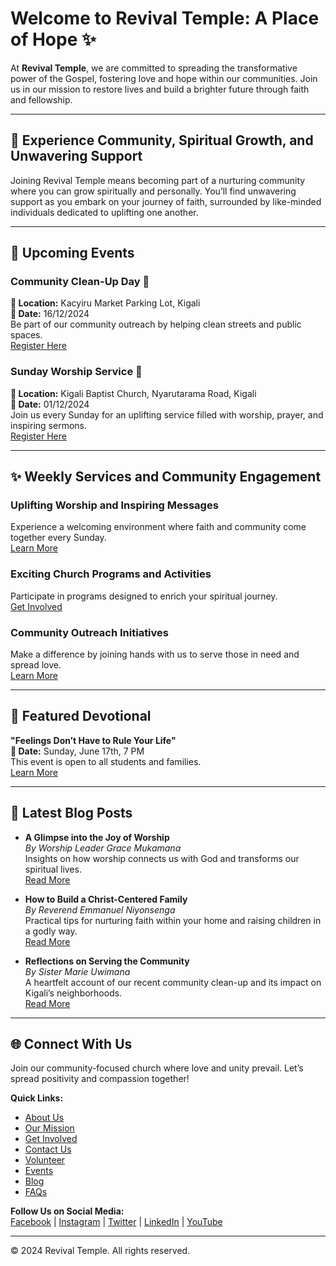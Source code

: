 # Welcome to Revival Temple: A Place of Hope ✨

At **Revival Temple**, we are committed to spreading the transformative power of the Gospel, fostering love and hope within our communities. Join us in our mission to restore lives and build a brighter future through faith and fellowship.

---

## 🌟 Experience Community, Spiritual Growth, and Unwavering Support  
Joining Revival Temple means becoming part of a nurturing community where you can grow spiritually and personally. You’ll find unwavering support as you embark on your journey of faith, surrounded by like-minded individuals dedicated to uplifting one another.

---

## 🎉 Upcoming Events  

### Community Clean-Up Day 🧹  
**📍 Location:** Kacyiru Market Parking Lot, Kigali  
**📅 Date:** 16/12/2024  
Be part of our community outreach by helping clean streets and public spaces.  
[Register Here](#)  

### Sunday Worship Service 🙏  
**📍 Location:** Kigali Baptist Church, Nyarutarama Road, Kigali  
**📅 Date:** 01/12/2024  
Join us every Sunday for an uplifting service filled with worship, prayer, and inspiring sermons.  
[Register Here](#)  

---

## ✨ Weekly Services and Community Engagement  

### Uplifting Worship and Inspiring Messages  
Experience a welcoming environment where faith and community come together every Sunday.  
[Learn More](#)  

### Exciting Church Programs and Activities  
Participate in programs designed to enrich your spiritual journey.  
[Get Involved](#)  

### Community Outreach Initiatives  
Make a difference by joining hands with us to serve those in need and spread love.  
[Learn More](#)  

---

## 📖 Featured Devotional  
**"Feelings Don’t Have to Rule Your Life"**  
**📅 Date:** Sunday, June 17th, 7 PM  
This event is open to all students and families.  
[Learn More](#)  

---

## 📝 Latest Blog Posts  

- **A Glimpse into the Joy of Worship**  
  *By Worship Leader Grace Mukamana*  
  Insights on how worship connects us with God and transforms our spiritual lives.  
  [Read More](#)  

- **How to Build a Christ-Centered Family**  
  *By Reverend Emmanuel Niyonsenga*  
  Practical tips for nurturing faith within your home and raising children in a godly way.  
  [Read More](#)  

- **Reflections on Serving the Community**  
  *By Sister Marie Uwimana*  
  A heartfelt account of our recent community clean-up and its impact on Kigali’s neighborhoods.  
  [Read More](#)  

---

## 🌐 Connect With Us  

Join our community-focused church where love and unity prevail. Let’s spread positivity and compassion together!  

**Quick Links:**  
- [About Us](#)  
- [Our Mission](#)  
- [Get Involved](#)  
- [Contact Us](#)  
- [Volunteer](#)  
- [Events](#)  
- [Blog](#)  
- [FAQs](#)  

**Follow Us on Social Media:**  
[Facebook](#) | [Instagram](#) | [Twitter](#) | [LinkedIn](#) | [YouTube](#)  

---

© 2024 Revival Temple. All rights reserved.  
